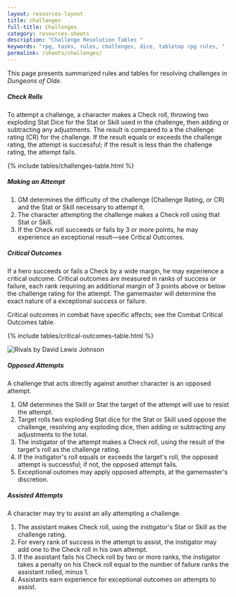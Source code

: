 ```yaml
---
layout: resources-layout
title: challenges
full-title: Challenges
category: resources-sheets
description: "Challenge Resolution Tables "
keywords: "rpg, tasks, rules, challenges, dice, tabletop rpg rules, "
permalink: /sheets/challenges/
---
```


<p>This page presents summarized rules and tables for resolving challenges in <em>Dungeons of Olde</em>.</p>

<h5>Check Rolls</h5>
<p>To attempt a challenge, a character makes a Check roll, throwing two exploding Stat Dice for the Stat or Skill used in the challenge, then adding or subtracting any adjustments. The result is compared to a the challenge rating (CR) for the challenge. If the result equals or exceeds the challenge rating, the attempt is successful; if the result is less than the challenge rating, the attempt fails.</p>

{% include tables/challenges-table.html %}

<h5>Making an Attempt</h5>
<ol>
  <li>GM determines the difficulty of the challenge (Challenge Rating, or CR) and the Stat or Skill necessary to attempt it.</li>
  <li>The character attempting the challenge makes a Check roll using that Stat or Skill.</li>
  <li>If the Check roll succeeds or fails by 3 or more points, he may experience an exceptional result&mdash;see Critical Outcomes.</li>
</ol>

<h5>Critical Outcomes</h5>
<p>If a hero succeeds or fails a Check by a wide margin, he may experience a critical outcome. Critical outcomes are measured in ranks of success or failure, each rank requiring an additional margin of 3 points above or below the challenge rating for the attempt. The gamemaster will determine the exact nature of a exceptional success or failure.</p>

<p>Critical outcomes in combat have specific affects; see the Combat Critical Outcomes table.</p>

{% include tables/critical-outcomes-table.html %}

<div class="ph-ins-50 tab-ins-33 cmp-ins-33 ftrm-mar">
<img src="{{site.baseurl}}/img/rivals-DavidLewisJohnson-250x216.jpg" srcset="{{site.baseurl}}/img/rivals-DavidLewisJohnson-400x345.jpg 400w, {{site.baseurl}}/img/rivals-DavidLewisJohnson-700x603.jpg 700w, {{site.baseurl}}/img/rivals-DavidLewisJohnson-1000x861.jpg 1000w" size="50vw" class="border-thin" alt="Rivals by David Lewis Johnson" title="Rivals - Public domain image by David Lewis Johnson">
</div>

<h5>Opposed Attempts</h5>
<p>A challenge that acts directly against another character is an opposed attempt.</p>
<ol>
  <li>GM determines the Skill or Stat the target of the attempt will use to resist the attempt.</li>
  <li>Target rolls two exploding Stat dice for the Stat or Skill used oppose the challenge, resolving any exploding dice, then adding or subtracting any adjustments to the total.</li>
  <li>The instigator of the attempt makes a Check roll, using the result of the target's roll as the challenge rating.</li>
  <li>If the instigator's roll equals or exceeds the target's roll, the opposed attempt is successful; if not, the opposed attempt fails.</li>
  <li>Exceptional outomes may apply opposed attempts, at the gamemaster's discretion.</li>
</ol>

<h5>Assisted Attempts</h5>
<p>A character may try to assist an ally attempting a challenge.</p>
<ol>
  <li>The assistant makes Check roll, using the instigator's Stat or Skill as the challenge rating.</li>
  <li>For every rank of success in the attempt to assist, the instigator may add one to the Check roll in his own attempt.</li>
  <li>If the assistant fails his Check roll by two or more ranks, the instigator takes a penalty on his Check roll equal to the number of failure ranks the assistant rolled, minus 1.</li>
  <li>Assistants earn experience for exceptional outcomes on attempts to assist.</li>
</ol>



